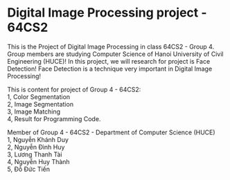 # Digital Image Processing project - 64CS2
This is the Project of Digital Image Processing in class 64CS2 - Group 4. Group members are studying Computer Science of Hanoi University of Civil Engineering (HUCE)! In this project, we will research for project is Face Detection! Face Detection is a technique very important in Digital Image Processing! <br>

This is content for project of Group 4 - 64CS2:  <br>
1, Color Segmentation <br>
2, Image Segmentation <br>
3, Image Matching <br>
4, Result for Programming Code.

Member of Group 4 - 64CS2 - Department of Computer Science (HUCE) <br>
1, Nguyễn Khánh Duy  <br>
2, Nguyễn Đình Huy  <br>
3, Lương Thanh Tài  <br>
4, Nguyễn Huy Thành  <br>
5, Đỗ Đức Tiến
